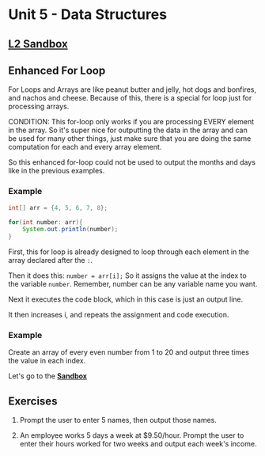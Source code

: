 # Unit 5 - Data Structures

## [L2 Sandbox][sandbox]

## Enhanced For Loop

For Loops and Arrays are like peanut butter and jelly, hot dogs and bonfires, and nachos and cheese. Because of this, there is a special for loop just for processing arrays. 

CONDITION: This for-loop only works if you are processing EVERY element in the array. So it's super nice for outputting the data in the array and can be used for many other things, just make sure that you are doing the same computation for each and every array element. 

So this enhanced for-loop could not be used to output the months and days like in the previous examples. 

### Example

```java
int[] arr = {4, 5, 6, 7, 8};

for(int number: arr){
    System.out.println(number);
}
```

First, this for loop is already designed to loop through each element in the array declared after the `:`. 

Then it does this:  `number = arr[i];`   So it assigns the value at the index to the variable `number`. Remember, number can be any variable name you want.

Next it executes the code block, which in this case is just an output line. 

It then increases i, and repeats the assignment and code execution. 


### Example

Create an array of every even number from 1 to 20 and output three times the value in each index. 

Let's go to the [**Sandbox**][sandbox]

## Exercises

1. Prompt the user to enter 5 names, then output those names. 

2. An employee works 5 days a week at $9.50/hour. Prompt the user to enter their hours worked for two weeks and output each week's income.


[sandbox]: ../L3-For%20Each%20Loop/src/Main.java